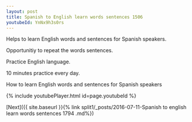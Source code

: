 ```yaml
---
layout: post
title: Spanish to English learn words sentences 1506 
youtubeId: YnNx9h3s0rs
---
```

 
 
Helps to learn English words and sentences for Spanish speakers.

Opportunitiy to repeat the words sentences. 

Practice English language. 
 
10 minutes practice every day. 
 
How to learn English words and sentences for Spanish speakers 
 
{% include youtubePlayer.html id=page.youtubeId %}
 
 
[Next]({{ site.baseurl }}{% link  split1/_posts/2016-07-11-Spanish to english learn words sentences 1794 .md%})
 
